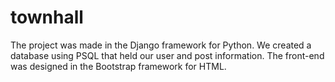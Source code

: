 # townhall
The project was made in the Django framework for Python. We created a database using PSQL that held our user and post information. The front-end was designed in the Bootstrap framework for HTML.
